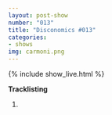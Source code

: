 ```yaml
---
layout: post-show
number: "013"
title: "Disconomics #013"
categories:
- shows
img: carmoni.png
---
```


{% include show_live.html %}

**Tracklisting**

1. 
